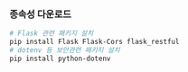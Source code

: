 ### 종속성 다운로드
```bash
# Flask 관련 패키지 설치
pip install Flask Flask-Cors flask_restful
# dotenv 등 보안관련 패키지 설치
pip install python-dotenv 
```